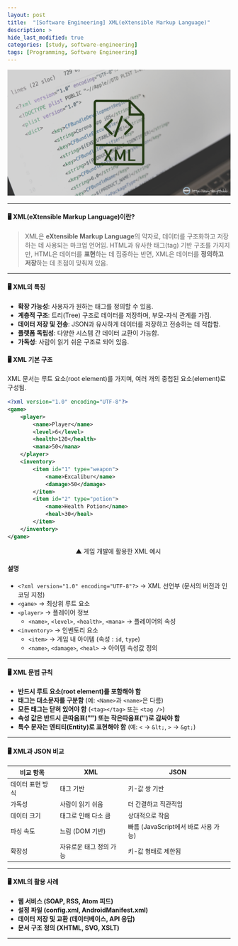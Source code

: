 ```yaml
---
layout: post
title:  "[Software Engineering] XML(eXtensible Markup Language)"
description: >
hide_last_modified: true
categories: [study, software-engineering]
tags: [Programming, Software Engineering]
---
```


<p align="center">
  <img src="../../../assets/img/blog/software_engineering/xml_thumbnail.png" style="width: 580px; height: auto;" />
</p>

----

#### 🖥️ XML(eXtensible Markup Language)이란?

> XML은 **eXtensible Markup Language**의 약자로, 데이터를 구조화하고 저장하는 데 사용되는 마크업 언어임. HTML과 유사한 태그(tag) 기반 구조를 가지지만, HTML은 데이터를 **표현**하는 데 집중하는 반면, XML은 데이터를 **정의하고 저장**하는 데 초점이 맞춰져 있음.

----

#### 🖥️ XML의 특징

- **확장 가능성**: 사용자가 원하는 태그를 정의할 수 있음.
- **계층적 구조**: 트리(Tree) 구조로 데이터를 저장하며, 부모-자식 관계를 가짐.
- **데이터 저장 및 전송**: JSON과 유사하게 데이터를 저장하고 전송하는 데 적합함.
- **플랫폼 독립성**: 다양한 시스템 간 데이터 교환이 가능함.
- **가독성**: 사람이 읽기 쉬운 구조로 되어 있음.

#### 🖥️ XML 기본 구조

XML 문서는 루트 요소(root element)를 가지며, 여러 개의 중첩된 요소(element)로 구성됨.

```xml
<?xml version="1.0" encoding="UTF-8"?>
<game>
    <player>
        <name>Player</name>
        <level>6</level>
        <health>120</health>
        <mana>50</mana>
    </player>
    <inventory>
        <item id="1" type="weapon">
            <name>Excalibur</name>
            <damage>50</damage>
        </item>
        <item id="2" type="potion">
            <name>Health Potion</name>
            <heal>30</heal>
        </item>
    </inventory>
</game>
```

&emsp;&emsp;&emsp;&emsp;&emsp;&emsp;&emsp;&emsp;&emsp;&emsp;&emsp;▲ 게임 개발에 활용한 XML 예시

#### 설명

- `<?xml version="1.0" encoding="UTF-8"?>` → XML 선언부 (문서의 버전과 인코딩 지정)
- `<game>` → 최상위 루트 요소
- `<player>` → 플레이어 정보
  - `<name>`, `<level>`, `<health>`, `<mana>` → 플레이어의 속성
- `<inventory>` → 인벤토리 요소
  - `<item>` → 게임 내 아이템 (속성 : `id`, `type`)
  - `<name>`, `<damage>`, `<heal>` → 아이템 속성값 정의

----

#### 🖥️ XML 문법 규칙

- **반드시 루트 요소(root element)를 포함해야 함**
- **태그는 대소문자를 구분함** (예: `<Name>`과 `<name>`은 다름)
- **모든 태그는 닫혀 있어야 함** (`<tag></tag>` 또는 `<tag />`)
- **속성 값은 반드시 큰따옴표("") 또는 작은따옴표('')로 감싸야 함**
- **특수 문자는 엔티티(Entity)로 표현해야 함** (예: `<` → `&lt;`, `>` → `&gt;`)

----

#### 🖥️ XML과 JSON 비교

| 비교 항목 | XML | JSON |
|---------|-----|------|
| 데이터 표현 방식 | 태그 기반 | 키-값 쌍 기반 |
| 가독성 | 사람이 읽기 쉬움 | 더 간결하고 직관적임 |
| 데이터 크기 | 태그로 인해 다소 큼 | 상대적으로 작음 |
| 파싱 속도 | 느림 (DOM 기반) | 빠름 (JavaScript에서 바로 사용 가능) |
| 확장성 | 자유로운 태그 정의 가능 | 키-값 형태로 제한됨 |

----

#### 🖥️ XML의 활용 사례

- **웹 서비스 (SOAP, RSS, Atom 피드)**
- **설정 파일 (config.xml, AndroidManifest.xml)**
- **데이터 저장 및 교환 (데이터베이스, API 응답)**
- **문서 구조 정의 (XHTML, SVG, XSLT)**

----

